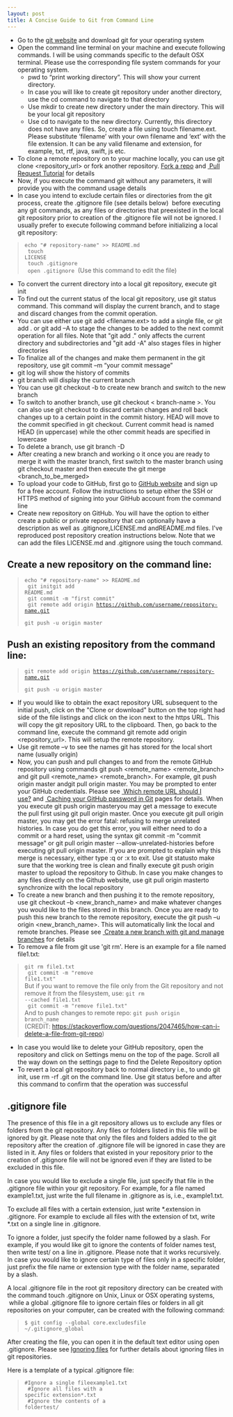 ```yaml
---
layout: post
title: A Concise Guide to Git from Command Line
---
```


* Go to the <a href="https://git-scm.com"> git website</a> and download git for your operating system
* Open the command line terminal on your machine and execute following commands. I will be using commands specific to the default OSX terminal. Please use the corresponding file system commands for your operating system.
    - pwd to “print working directory”. This will show your current directory.
    - In case you will like to create git repository under another directory, use the cd command to navigate to that directory
    - Use mkdir to create new directory under the main directory. This will be your local git repository
    - Use cd to navigate to the new directory. Currently, this directory does not have any files. So, create a file using touch filename.ext. Please substitute ‘filename’ with your own filename and ‘ext’ with the file extension. It can be any valid filename and extension, for example, txt, rtf, java, swift, js etc.
* To clone a remote repository on to your machine locally, you can use git clone <repository_url> or fork another repository. <a href="https://help.github.com/articles/fork-a-repo/"> Fork a repo</a> and <a href="https://yangsu.github.io/pull-request-tutorial/"> Pull Request Tutorial</a> for details
* Now, if you execute the command git without any parameters, it will provide you with the command usage details
* In case you intend to exclude certain files or directories from the git process, create the .gitignore file (see details below)  before executing any git commands, as any files or directories that preexisted in the local git repository prior to creation of the .gitignore file will not be ignored. I usually prefer to execute following command before initializing a local git repository:
> <code>echo "# repository-name" >> README.md<br>
> touch LICENSE<br>
> touch .gitignore<br>
> open .gitignore</code>  (Use this command to edit the file)<br>

* To convert the current directory into a local git repository, execute git init
* To find out the current status of the local git repository, use git status command. This command will display the current branch, and to stage and discard changes from the commit operation.
* You can use either use git add <filename.ext> to add a single file, or git add . or git add –A to stage the changes to be added to the next commit operation for all files. Note that "git add ." only affects the current directory and subdirectories and "git add -A" also stages files in higher directories
* To finalize all of the changes and make them permanent in the git repository, use git commit –m “your commit message”
* git log will show the history of commits
* git branch will display the current branch
* You can use git checkout -b <new-branch-name> to create new branch and switch to the new branch
* To switch to another branch, use git checkout < branch-name >. You can also use git checkout <commit> to discard certain changes and roll back changes up to a certain point in the commit history. HEAD will move to the commit specified in git checkout. Current commit head is named HEAD (in uppercase) while the other commit heads are specified in lowercase
* To delete a branch, use git branch -D <branch-name>
* After creating a new branch and working o it once you are ready to merge it with the master branch, first switch to the master branch using git checkout master and then execute the git merge <branch_to_be_merged>
* To upload your code to GitHub, first go to <a href="https://github.com"> GitHub website</a> and sign up for a free account. Follow the instructions to setup either the SSH or HTTPS method of signing into your GitHub account from the command line
* Create new repository on GitHub. You will have the option to either create a public or private repository that can optionally have a description as well as .gitignore,LICENSE.md andREADME.md files. I've reproduced post repository creation instructions below. Note that we can add the files LICENSE.md and .gitignore using the touch command.
## Create a new repository on the command line:
> <code>echo "# repository-name" >> README.md<br>
> git initgit add README.md<br>
> git commit -m "first commit"<br>
> git remote add origin https://github.com/username/repository-name.git<br>
> git push -u origin master</code><br>

## Push an existing repository from the command line:
> <code>git remote add origin https://github.com/username/repository-name.git<br>
> git push -u origin master</code><br>

* If you would like to obtain the exact repository URL subsequent to the initial push, click on the "Clone or download" button on the top right had side of the file listings and click on the icon next to the https URL. This will copy the git repository URL to the clipboard. Then, go back to the command line, execute the command git remote add origin <repository_url>. This will setup the remote repository.
* Use git remote –v to see the names git has stored for the local short name (usually origin)
* Now, you can push and pull changes to and from the remote GitHub repository using commands git push <remote_name> <remote_branch> and git pull <remote_name> <remote_branch>. For example, git push origin master andgit pull origin master. You may be prompted to enter your GitHub credentials. Please see <a href="https://help.github.com/articles/which-remote-url-should-i-use/#cloning-with-https-urls-recommended"> Which remote URL should I use?</a> and <a href="https://help.github.com/articles/caching-your-github-password-in-git/"> Caching your GitHub password in Git</a> pages for details. When you execute git push origin masteryou may get a message to execute the pull first using git pull origin master. Once you execute git pull origin master, you may get the error fatal: refusing to merge unrelated histories. In case you do get this error, you will either need to do a commit or a hard reset, using the syntax git commit -m "commit message" or git pull origin master --allow-unrelated-histories before executing git pull origin master. If you are prompted to explain why this merge is necessary, either type :q or :x to exit. Use git statusto make sure that the working tree is clean and finally execute git push origin master to upload the repository to Github. In case you make changes to any files directly on the Github website, use git pull origin masterto synchronize with the local repository
* To create a new branch and then pushing it to the remote repository, use git checkout –b <new_branch_name> and make whatever changes you would like to the files stored in this branch. Once you are ready to push this new branch to the remote repository, execute the git push –u origin <new_branch_name>. This will automatically link the local and remote branches. Please see <a href="https://github.com/Kunena/Kunena-Forum/wiki/Create-a-new-branch-with-git-and-manage-branches"> Create a new branch with git and manage branches</a> for details
* To remove a file from git use 'git rm'. Here is an example for a file named file1.txt:
> <code>git rm file1.txt<br>
> git commit -m "remove file1.txt"</code><br>
But if you want to remove the file only from the Git repository and not remove it from the filesystem, use:
> <code>git rm --cached file1.txt<br>
> git commit -m "remove file1.txt"</code><br>
And to push changes to remote repo:
> <code>git push origin branch_name</code><br>
(CREDIT: <a href="https://stackoverflow.com/questions/2047465/how-can-i-delete-a-file-from-git-repo">https://stackoverflow.com/questions/2047465/how-can-i-delete-a-file-from-git-repo</a>)
* In case you would like to delete your GitHub repository, open the repository and click on Settings menu on the top of the page. Scroll all the way down on the settings page to find the Delete Repository option
* To revert a local git repository back to normal directory i.e., to undo git init, use rm -rf .git on the command line. Use git status before and after this command to confirm that the operation was successful
## .gitignore file
The presence of this file in a git repository allows us to exclude any files or folders from the git repository. Any files or folders listed in this file will be ignored by git. Please note that only the files and folders added to the git repository after the creation of .gitignore file will be ignored in case they are listed in it. Any files or folders that existed in your repository prior to the creation of .gitignore file will not be ignored even if they are listed to be excluded in this file.

In case you would like to exclude a single file, just specify that file in the .gitignore file within your git repository. For example, for a file named example1.txt, just write the full filename in .gitignore as is, i.e., example1.txt.

To exclude all files with a certain extension, just write *.extension in .gitignore. For example to exclude all files with the extension of txt, write *.txt on a single line in .gitignore.

To ignore a folder, just specify the folder name followed by a slash. For example, if you would like git to ignore the contents of folder names test, then write test/ on a line in .gitignore. Please note that it works recursively. In case you would like to ignore certain type of files only in a specific folder, just prefix the file name or extension type with the folder name, separated by a slash.

A local .gitignore file in the root git repository directory can be created with the command touch .gitignore on Unix, Linux or OSX operating systems,  while a global .gitignore file to ignore certain files or folders in all git repositories on your computer, can be created with the following command:
> <code>$ git config --global core.excludesfile ~/.gitignore_global</code><br>

After creating the file, you can open it in the default text editor using open .gitignore.
Please see <a href="https://help.github.com/articles/ignoring-files/"> Ignoring files</a> for further details about ignoring files in git repositories.

Here is a template of a typical .gitignore file:
> <code>#Ignore a single fileexample1.txt<br>
> #Ignore all files with a specific extension*.txt<br>
> #Ignore the contents of a foldertest/</code><br>
